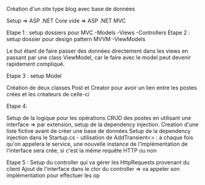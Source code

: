 ﻿Création d'un site type blog avec base de données

Setup => ASP .NET Core vide => ASP .NET MVC

Etape 1 : setup dossiers pour MVC 
	-Models
	-Views
	-Controllers
Etape 2 : setup dossier pour design pattern MVVM
	-ViewModels

Le but étant de faire passer des données directement dans les views en passant par une class ViewModel,
car le faire avec le model peut devenir rapidement compliqué.

Etape 3 : setup Model

Création de deux classes Post et Creator pour avoir un lien entre les postes crées et les créateurs de celle-ci

Etape 4:

Setup de la logique pour les opérations CRUD des postes en utilisant une interface => par extension, setup de la dependency injection.
Creation d'une liste fictive avant de créer une base de données
Setup de la dependency injection dans le Startup.cs 
	- utilisation de AddTransient<> : à chaque fois qu'on appelera le service, une nouvelle instance de l'implémentation de l'interface sera crée, si c'est la même requête HTTP ou non
	

Etape 5 : 
Setup du controller qui va gérer les HttpRequests provenant du client
Ajout de l'interface dans le ctor du controller => va appeler son implémentation pour effectuer les op

